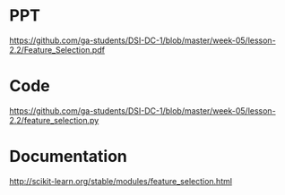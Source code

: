 # PPT
https://github.com/ga-students/DSI-DC-1/blob/master/week-05/lesson-2.2/Feature_Selection.pdf

# Code
https://github.com/ga-students/DSI-DC-1/blob/master/week-05/lesson-2.2/feature_selection.py

# Documentation
http://scikit-learn.org/stable/modules/feature_selection.html
